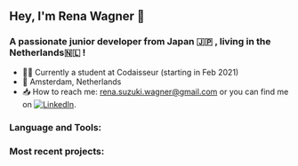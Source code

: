 ## Hey, I'm Rena Wagner 👋

### A passionate junior developer from Japan :jp: , living in the Netherlands:netherlands: !

- :woman_technologist: Currently a student at Codaisseur (starting in Feb 2021)
- :round_pushpin: Amsterdam, Netherlands
- :inbox_tray: How to reach me: rena.suzuki.wagner@gmail.com or you can find me on [![LinkedIn][1.1]][1].

[1.1]: https://raw.githubusercontent.com/MartinHeinz/MartinHeinz/master/linkedin-3-16.png (LinkedIn icon without padding)
[1]: https://www.linkedin.com/in/rena-suzuki-wagner/

### Language and Tools:


### Most recent projects:
